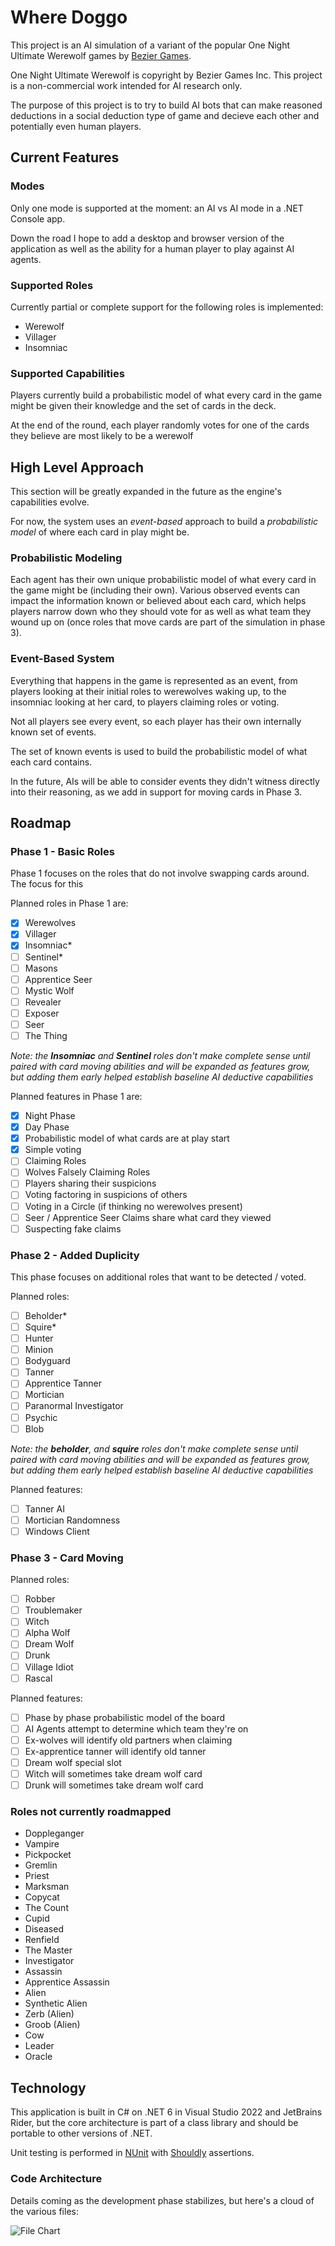 # Where Doggo

This project is an AI simulation of a variant of the popular One Night Ultimate Werewolf games by [Bezier Games](https://beziergames.com/).

One Night Ultimate Werewolf is copyright by Bezier Games Inc. This project is a non-commercial work intended for AI research only.

The purpose of this project is to try to build AI bots that can make reasoned deductions in a social deduction type of game and decieve each other and potentially even human players.

## Current Features

### Modes

Only one mode is supported at the moment: an AI vs AI mode in a .NET Console app.

Down the road I hope to add a desktop and browser version of the application as well as the ability for a human player to play against AI agents.

### Supported Roles

Currently partial or complete support for the following roles is implemented:

- Werewolf
- Villager
- Insomniac

### Supported Capabilities

Players currently build a probabilistic model of what every card in the game might be given their knowledge and the set of cards in the deck.

At the end of the round, each player randomly votes for one of the cards they believe are most likely to be a werewolf

## High Level Approach

This section will be greatly expanded in the future as the engine's capabilities evolve.

For now, the system uses an _event-based_ approach to build a _probabilistic model_ of where each card in play might be.

### Probabilistic Modeling

Each agent has their own unique probabilistic model of what every card in the game might be (including their own). Various observed events can impact the information known or believed about each card, which helps players narrow down who they should vote for as well as what team they wound up on (once roles that move cards are part of the simulation in phase 3).

### Event-Based System

Everything that happens in the game is represented as an event, from players looking at their initial roles to werewolves waking up, to the insomniac looking at her card, to players claiming roles or voting.

Not all players see every event, so each player has their own internally known set of events.

The set of known events is used to build the probabilistic model of what each card contains.

In the future, AIs will be able to consider events they didn't witness directly into their reasoning, as we add in support for moving cards in Phase 3.

## Roadmap

### Phase 1 - Basic Roles

Phase 1 focuses on the roles that do not involve swapping cards around. The focus for this 

Planned roles in Phase 1 are:

- [x] Werewolves
- [x] Villager
- [x] Insomniac*
- [ ] Sentinel*
- [ ] Masons
- [ ] Apprentice Seer
- [ ] Mystic Wolf
- [ ] Revealer
- [ ] Exposer
- [ ] Seer
- [ ] The Thing

_Note: the **Insomniac** and **Sentinel** roles don't make complete sense until paired with card moving abilities and will be expanded as features grow, but adding them early helped establish baseline AI deductive capabilities_

Planned features in Phase 1 are:

- [x] Night Phase
- [x] Day Phase
- [x] Probabilistic model of what cards are at play start
- [x] Simple voting
- [ ] Claiming Roles
- [ ] Wolves Falsely Claiming Roles
- [ ] Players sharing their suspicions
- [ ] Voting factoring in suspicions of others
- [ ] Voting in a Circle (if thinking no werewolves present)
- [ ] Seer / Apprentice Seer Claims share what card they viewed
- [ ] Suspecting fake claims

### Phase 2 - Added Duplicity

This phase focuses on additional roles that want to be detected / voted.

Planned roles:

- [ ] Beholder*
- [ ] Squire*
- [ ] Hunter
- [ ] Minion
- [ ] Bodyguard
- [ ] Tanner
- [ ] Apprentice Tanner
- [ ] Mortician
- [ ] Paranormal Investigator
- [ ] Psychic
- [ ] Blob

_Note: the **beholder**, and **squire** roles don't make complete sense until paired with card moving abilities and will be expanded as features grow, but adding them early helped establish baseline AI deductive capabilities_

Planned features:

- [ ] Tanner AI
- [ ] Mortician Randomness
- [ ] Windows Client

### Phase 3 - Card Moving

Planned roles:

- [ ] Robber
- [ ] Troublemaker
- [ ] Witch
- [ ] Alpha Wolf
- [ ] Dream Wolf
- [ ] Drunk
- [ ] Village Idiot
- [ ] Rascal

Planned features:

- [ ] Phase by phase probabilistic model of the board
- [ ] AI Agents attempt to determine which team they're on
- [ ] Ex-wolves will identify old partners when claiming
- [ ] Ex-apprentice tanner will identify old tanner
- [ ] Dream wolf special slot
- [ ] Witch will sometimes take dream wolf card
- [ ] Drunk will sometimes take dream wolf card

### Roles not currently roadmapped

- Doppleganger 
- Vampire
- Pickpocket
- Gremlin
- Priest
- Marksman
- Copycat
- The Count
- Cupid
- Diseased
- Renfield
- The Master
- Investigator
- Assassin
- Apprentice Assassin
- Alien
- Synthetic Alien
- Zerb (Alien)
- Groob (Alien)
- Cow
- Leader
- Oracle

## Technology

This application is built in C# on .NET 6 in Visual Studio 2022 and JetBrains Rider, but the core architecture is part of a class library and should be portable to other versions of .NET.

Unit testing is performed in [NUnit](https://nunit.org/) with [Shouldly](https://docs.shouldly.io/) assertions.

### Code Architecture

Details coming as the development phase stabilizes, but here's a cloud of the various files:

![File Chart](diagram.svg)